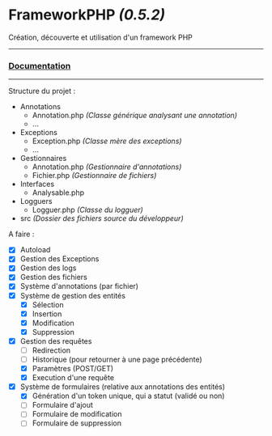 # FrameworkPHP _(0.5.2)_

Création, découverte et utilisation d'un framework PHP

--------------
### [Documentation](docs/README.md)
--------------

Structure du projet :
- Annotations
  - Annotation.php _(Classe générique analysant une annotation)_
  - ...
- Exceptions
  - Exception.php _(Classe mère des exceptions)_
  - ...
- Gestionnaires
  - Annotation.php  _(Gestionnaire d'annotations)_
  - Fichier.php _(Gestionnaire de fichiers)_
- Interfaces
  - Analysable.php
- Logguers
  - Logguer.php _(Classe du logguer)_
- src _(Dossier des fichiers source du développeur)_

A faire :
- [x] Autoload
- [x] Gestion des Exceptions
- [x] Gestion des logs
- [x] Gestion des fichiers
- [x] Système d'annotations (par fichier)
- [x] Système de gestion des entités
  - [x] Sélection
  - [x] Insertion
  - [x] Modification
  - [x] Suppression
- [x] Gestion des requêtes
  - [ ] Redirection
  - [ ] Historique (pour retourner à une page précédente)
  - [x] Paramètres (POST/GET)
  - [x] Execution d'une requête
- [x] Système de formulaires (relative aux annotations des entités)
  - [x] Génération d'un token unique, qui a statut (validé ou non)
  - [ ] Formulaire d'ajout
  - [ ] Formulaire de modification
  - [ ] Formulaire de suppression
